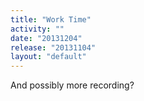 ```yaml
---
title: "Work Time"
activity: ""
date: "20131204"
release: "20131104"
layout: "default"
---
```


And possibly more recording?

